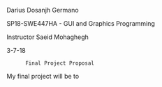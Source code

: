 Darius Dosanjh Germano 

SP18-SWE447HA - GUI and Graphics Programming

Instructor Saeid Mohaghegh

3-7-18

          Final Project Proposal

My final project will be to 

